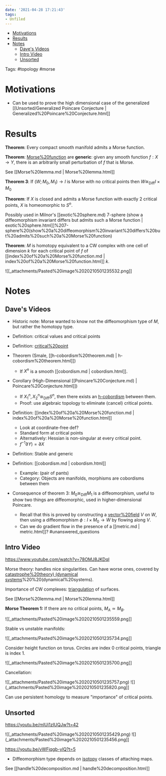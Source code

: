 ```yaml
---
date: '2021-04-28 17:21:43'
tags:
- Unfiled
---
```


-   [Motivations](#motivations)
-   [Results](#results)
-   [Notes](#notes)
    -   [Dave's Videos](#daves-videos)
    -   [Intro Video](#intro-video)
    -   [Unsorted](#unsorted)














Tags: \#topology \#morse

Motivations
===========

-   Can be used to prove the high dimensional case of the generalized [[Unsorted/Generalized Poincare Conjecture | Generalized%20Poincare%20Conjecture.html]]

Results
=======

**Theorem**: Every compact smooth manifold admits a Morse function.

**Theorem**: [Morse%20function](Morse%20function) are **generic**: given any smooth function $f: X\to Y$, there is an arbitrarily small perturbation of $f$ that is Morse.

See [[Morse%20lemma.md | Morse%20lemma.html]]

**Theorem 3**: If $(W; M_0, M_1) \to I$ is Morse with no critical points then $W \cong_{\operatorname{Diff}} I \times M_0$

**Theorem**: If $X$ is closed and admits a Morse function with exactly 2 critical points, $X$ is homeomorphic to $S^n$.

Possibly used in Milnor's [[exotic%20sphere.md) 7-sphere (show a diffeomorphism invariant differs but admits such a Morse function | exotic%20sphere.html]]%207-sphere%20(show%20a%20diffeomorphism%20invariant%20differs%20but%20admits%20such%20a%20Morse%20function)

**Theorem**: $M$ is homotopy equivalent to a CW complex with one cell of dimension $k$ for each critical point of $f$ of [[index%20of%20a%20Morse%20function.md | index%20of%20a%20Morse%20function.html]] $k$.

![[_attachments/Pasted%20image%2020210501235532.png]]

Notes
=====

Dave's Videos
-------------

-   Historic note: Morse wanted to know not the diffeomorphism type of $M$, but rather the homotopy type.

-   Definition: critical values and critical points

-   Definition: [critical%20point](critical%20point)

-   Theorem (Smale, [[h-cobordism%20theorem.md) | h-cobordism%20theorem.html]])

    -   If $X^n$ is a smooth [[cobordism.md | cobordism.html]].

-   Corollary (High-Dimensional [[Poincare%20Conjecture.md) | Poincare%20Conjecture.html]])

    -   If $X_1^n, X_2^n \cong_{\operatorname{Diff}} S^n$, then there exists an [h-cobordism](h-cobordism) between them.
    -   Proof: use algebraic topology to eliminate (cancel) critical points.

-   Definition: [[index%20of%20a%20Morse%20function.md | index%20of%20a%20Morse%20function.html]]

    -   Look at coordinate-free def?
    -   Standard form at critical points
    -   Alternatively: Hessian is non-singular at every critical point.
    -   $f^{-1}{{\partial}}Y) = {{\partial}}X$

-   Definition: Stable and generic

-   Definition: [[cobordism.md | cobordism.html]]

    -   Example: (pair of pants)
    -   Category: Objects are manifolds, morphisms are cobordisms between them

-   Consequence of theorem 3: $M_0 \cong_{\text{Diff}} M_1$ is a diffeomorphism, useful to show two things are diffeomorphic, used in higher-dimensional Poincare.

    -   Recall that this is proved by constructing a [vector%20field](vector%20field) $V$ on $W$, then using a diffeomorphism $\phi:I \times M_0 \to W$ by flowing along $V$.
    -   Can we do gradient flow in the presence of a [[metric.md | metric.html]]? \#unanswered_questions

Intro Video
-----------

<https://www.youtube.com/watch?v=78OMJ8JKDqI>

Morse theory: handles nice singularities. Can have worse ones, covered by [catastrophe%20theory) (dynamical systems](catastrophe%20theory)%20%20(dynamical%20systems).

Importance of CW complexes: [triangulation](triangulation) of surfaces.

See [[Morse%20lemma.md | Morse%20lemma.html]]

**Morse Theorem 1:** If there are no critical points, $M_A \simeq M_B$.

![[_attachments/Pasted%20image%2020210501235559.png]]

Stable vs unstable manifolds:

![[_attachments/Pasted%20image%2020210501235734.png]]

Consider height function on torus. Circles are index 0 critical points, triangle is index 1.

![[_attachments/Pasted%20image%2020210501235700.png]]

Cancellation:

![[_attachments/Pasted%20image%2020210501235757.png) ![](_attachments/Pasted%20image%2020210501235820.png]]

Can use persistent homology to measure "importance" of critical points.

Unsorted
--------

<https://youtu.be/mIUi1zIUQJw?t=42>

![[_attachments/Pasted%20image%2020210501235429.png) ![](_attachments/Pasted%20image%2020210501235456.png]]

<https://youtu.be/vWFjqgb-ylQ?t=5>

-   Diffeomorphism type depends on [isotopy](isotopy) classes of attaching maps.

See [[handle%20decomposition.md | handle%20decomposition.html]]
